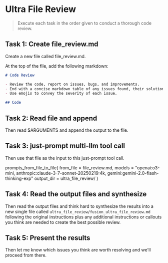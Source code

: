 # Ultra File Review

> Execute each task in the order given to conduct a thorough code review.

## Task 1: Create file_review.md

Create a new file called file_review.md.

At the top of the file, add the following markdown:

```md
# Code Review

- Review the code, report on issues, bugs, and improvements.
- End with a concise markdown table of any issues found, their solutions, and a risk assessment for each issue if applicable.
- Use emojis to convey the severity of each issue.

## Code

```

## Task 2: Read file and append

Then read $ARGUMENTS and append the output to the file.

## Task 3: just-prompt multi-llm tool call

Then use that file as the input to this just-prompt tool call.

prompts_from_file_to_file(
    from_file = file_review.md,
    models = "openai:o3-mini, anthropic:claude-3-7-sonnet-20250219:4k, gemini:gemini-2.0-flash-thinking-exp"
    output_dir = ultra_file_review/
)

## Task 4: Read the output files and synthesize

Then read the output files and think hard to synthesize the results into a new single file called `ultra_file_review/fusion_ultra_file_review.md` following the original instructions plus any additional instructions or callouts you think are needed to create the best possible review.

## Task 5: Present the results

Then let me know which issues you think are worth resolving and we'll proceed from there.